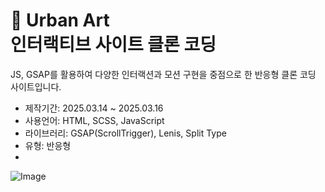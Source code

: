 # 🎨 Urban Art <br>인터랙티브 사이트 클론 코딩

JS, GSAP를 활용하여 다양한 인터랙션과 모션 구현을 중점으로 한 반응형 클론 코딩 사이트입니다.

- 제작기간: 2025.03.14 ~ 2025.03.16
- 사용언어: HTML, SCSS, JavaScript
- 라이브러리: GSAP(ScrollTrigger), Lenis, Split Type
- 유형: 반응형
- 
![Image](https://github.com/user-attachments/assets/872d4535-84d4-4838-863b-7374f12dcd0b)
